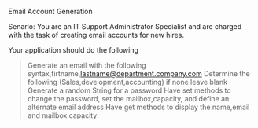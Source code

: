 Email Account Generation


Senario: You are an IT Support Administrator Specialist and are charged with the task of creating email accounts for new hires.


Your application should do the following 
>Generate an email with the following syntax,firtname,lastname@department.company.com
>Determine the following (Sales,development,accounting) if none leave blank
>Generate a random String for a password
>Have set methods to change the password, set the mailbox,capacity, and define an alternate email address
>Have get methods to display the name,email and mailbox capacity